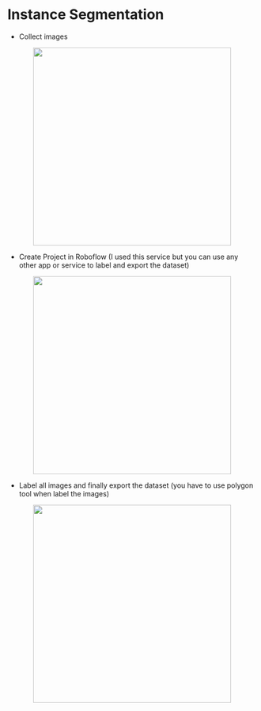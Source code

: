 # Instance Segmentation

* Collect images

<div id="header" align="center">
  <img src="https://user-images.githubusercontent.com/71969819/194284943-85f5e6fa-3c3f-4fd8-91cc-a9492377a439.png" width="400"/>
</div> 




* Create Project in Roboflow (I used this service but you can use any other app or service to label and export the dataset)

<div id="header" align="center">
  <img src="https://user-images.githubusercontent.com/71969819/194285236-b9f6c6a9-8c71-4d75-ac25-131dc36a8e74.png" width="400"/>
</div> 




* Label all images and finally export the dataset (you have to use polygon tool when label the images)

<div id="header" align="center">
  <img src="https://user-images.githubusercontent.com/71969819/194285348-26d410b7-e5d8-4212-a471-604f4dfe3fd6.png" width="400"/>
</div> 
